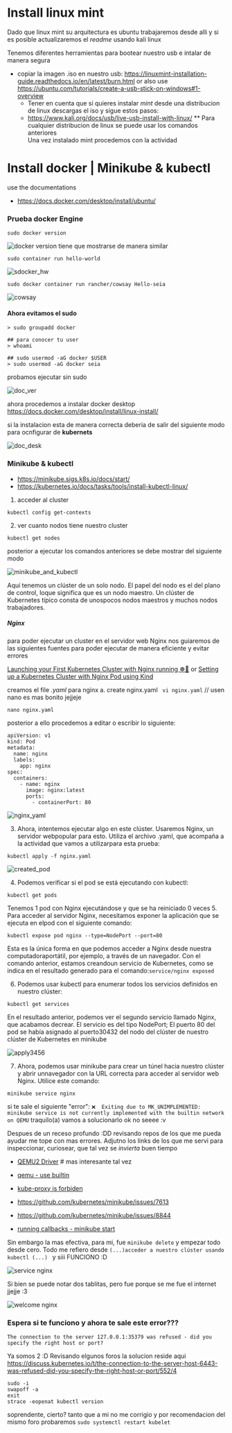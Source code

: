 
# Install linux mint
Dado que linux mint su arquitectura es ubuntu trabajaremos desde alli y si es posible actualizaremos el _readme_ usando kali linux

Tenemos diferentes herramientas para bootear nuestro usb e intalar de manera segura
- copiar la imagen .iso en nuestro usb: https://linuxmint-installation-guide.readthedocs.io/en/latest/burn.html or also use https://ubuntu.com/tutorials/create-a-usb-stick-on-windows#1-overview
  - Tener en cuenta que si quieres instalar _mint_ desde una distribucion de linux descargas el iso y sigue estos pasos:
  -   https://www.kali.org/docs/usb/live-usb-install-with-linux/
    ** Para cualquier distribucion de linux se puede usar los comandos anteriores     
Una vez instalado mint procedemos con la actividad

# Install docker | Minikube & kubectl
use the documentations
- https://docs.docker.com/desktop/install/ubuntu/
### Prueba docker Engine
```
sudo docker version
```
![docker version](https://github.com/seia100/C8286/blob/main/activity_0C8286/assets/sdock_version.png)
tiene que mostrarse de manera similar

```
sudo container run hello-world
```
![sdocker_hw](https://github.com/seia100/C8286/blob/main/activity_0C8286/assets/sdock_hw.png)

```
sudo docker container run rancher/cowsay Hello-seia
```
![cowsay](https://github.com/seia100/C8286/blob/main/activity_0C8286/assets/test_cowsay.png)

#### Ahora evitamos el sudo
```
> sudo groupadd docker

## para conocer tu user
> whoami 

## sudo usermod -aG docker $USER
> sudo usermod -aG docker seia

``` 
probamos ejecutar sin sudo

![doc_ver](https://github.com/seia100/C8286/blob/main/activity_0C8286/assets/doc_vers.png)

ahora procedemos a instalar docker desktop https://docs.docker.com/desktop/install/linux-install/

si la instalacion esta de manera correcta deberia de salir del siguiente modo para ocnfigurar de **kubernets**

![doc_desk](https://github.com/seia100/C8286/blob/main/activity_0C8286/assets/doc_desk.png)


### Minikube & kubectl 
- https://minikube.sigs.k8s.io/docs/start/
- https://kubernetes.io/docs/tasks/tools/install-kubectl-linux/

1. acceder al cluster
```
kubectl config get-contexts
```
2. ver cuanto nodos tiene nuestro cluster
```
kubectl get nodes
```
posterior a ejecutar los comandos anteriores se debe mostrar del siguiente modo

![minikube_and_kubectl](https://github.com/seia100/C8286/blob/main/activity_0C8286/assets/kubectl_config_get.png)

Aquí tenemos un clúster de un solo nodo. El papel del nodo es el del plano de control, loque significa que es un nodo maestro. Un clúster de Kubernetes típico consta de unospocos nodos maestros y muchos nodos trabajadores.
##### Nginx
para poder ejecutar un cluster en el servidor web Nginx nos guiaremos de las siguientes fuentes para poder ejecutar de manera eficiente y evitar errores

[Launching your First Kubernetes Cluster with Nginx running ☸🚀](https://www.linkedin.com/pulse/day-31-launching-your-first-kubernetes-cluster-nginx-running-kumar) or 
[Setting up a Kubernetes Cluster with Nginx Pod using Kind](https://byteshiva.medium.com/setting-up-a-kubernetes-cluster-with-nginx-pod-using-kind-10dcc39b59ca)

creamos el file _.yaml_ para nginx
a. create nginx.yaml ` vi nginx.yaml` // usen nano es mas bonito jejjeje
```
nano nginx.yaml
```
posterior a ello procedemos a editar o escribir lo siguiente:
```                        
apiVersion: v1
kind: Pod
metadata:
  name: nginx
  labels: 
    app: nginx
spec:
  containers:
    - name: nginx
      image: nginx:latest
      ports: 
        - containerPort: 80

```
![nginx_yaml](https://github.com/seia100/C8286/blob/main/activity_0C8286/assets/nignx_yaml.png)

3. Ahora, intentemos ejecutar algo en este clúster. Usaremos Nginx, un servidor webpopular para esto. Utiliza el archivo .yaml, que acompaña a la actividad que vamos a utilizarpara esta prueba:
```
kubectl apply -f nginx.yaml
```
![created_pod](https://github.com/seia100/C8286/blob/main/activity_0C8286/assets/apply_nginx.png)

4. Podemos verificar si el pod se está ejecutando con kubectl:
```
kubectl get pods 
```
Tenemos 1 pod con Nginx ejecutándose y que se ha reiniciado 0 veces
5. Para acceder al servidor Nginx, necesitamos exponer la aplicación que se ejecuta en elpod con el siguiente comando:
```
kubectl expose pod nginx --type=NodePort --port=80
```
Esta es la única forma en que podemos acceder a Nginx desde nuestra computadoraportátil, por ejemplo, a través de un navegador. Con el comando anterior, estamos creandoun servicio de Kubernetes, como se indica en el resultado generado para el comando:`service/nginx exposed`

6. Podemos usar kubectl para enumerar todos los servicios definidos en nuestro clúster:
```
kubectl get services
```
En el resultado anterior, podemos ver el segundo servicio llamado Nginx, que acabamos decrear. El servicio es del tipo NodePort; El puerto 80 del pod se había asignado al puerto30432 del nodo del clúster de nuestro clúster de Kubernetes en minikube

![apply3456](https://github.com/seia100/C8286/blob/main/activity_0C8286/assets/apply)


7.  Ahora, podemos usar minikube para crear un túnel hacia nuestro clúster y abrir unnavegador con la URL correcta para acceder al servidor web Nginx. Utilice este comando:
```
minikube service nginx
```
si te sale el siguiente "error": `❌  Exiting due to MK_UNIMPLEMENTED: minikube service is not currently implemented with the builtin network on QEMU` traquilo(a) vamos a solucionarlo
ok no seeee :v

Despues de un receso profundo :DD revisando repos de los que me pueda ayudar me tope con mas errores. Adjutno los links de los que me servi para inspeccionar, curiosear, que tal vez se _invierta_ buen tiempo
* [QEMU2 Driver](https://github.com/kubernetes/minikube/issues/14146) # mas interesante tal vez
* [qemu - use builtin](https://minikube.sigs.k8s.io/docs/drivers/qemu/)
* [kube-proxy is forbiden](https://github.com/kubernetes/minikube/issues/7613)

* https://github.com/kubernetes/minikube/issues/7613
* https://github.com/kubernetes/minikube/issues/8844
* [running callbacks - minikube start](https://github.com/kubernetes/minikube/issues/9556)
  
Sin embargo la mas efectiva, para mi, fue `minikube delete` y empezar todo desde cero. Todo me refiero desde `(...)acceder a nuestro clúster usando kubectl (...) `
y siii FUNCIONO :D

![service nginx](https://github.com/seia100/C8286/blob/main/activity_0C8286/assets/service_dep.png)

Si bien se puede notar dos tablitas, pero fue porque se me fue el internet jjejje :3

![welcome nginx](https://github.com/seia100/C8286/blob/main/activity_0C8286/assets/welcome_nginx.png)

### Espera si te funciono y ahora te sale este error???
`The connection to the server 127.0.0.1:35379 was refused - did you specify the right host or port?`

Ya somos 2 :D 
Revisando elgunos foros la solucion reside aqui https://discuss.kubernetes.io/t/the-connection-to-the-server-host-6443-was-refused-did-you-specify-the-right-host-or-port/552/4 

```
sudo -i
swapoff -a
exit
strace -eopenat kubectl version

```
soprendente, cierto? tanto que a mi no me corrigio y por recomendacion del mismo foro probaremos `sudo systemctl restart kubelet`

